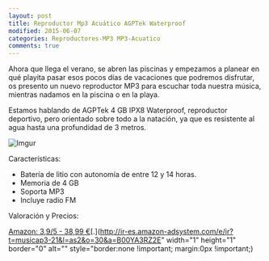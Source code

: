 ```yaml
---
layout: post
title: Reproductor Mp3 Acuático AGPTek Waterproof
modified: 2015-06-07
categories: Reproductores-MP3 MP3-Acuatico
comments: true
---
```


Ahora que llega el verano, se abren las piscinas y empezamos a planear en qué playita pasar esos pocos días de vacaciones que podremos disfrutar, os presento un nuevo reproductor MP3 para escuchar toda nuestra música, mientras nadamos en la piscina o en la playa.

Estamos hablando de AGPTek 4 GB IPX8 Waterproof, reproductor deportivo, pero orientado sobre todo a la natación, ya que es resistente al agua hasta una profundidad de 3 metros.

![Imgur](http://i.imgur.com/7W9YA50.jpg?1 "AGPTek")

Características:

 - Batería de litio con autonomía de entre 12 y 14 horas.
 - Memoria de 4 GB
 - Soporta MP3
 - Incluye radio FM

Valoración y Precios:

[Amazon: 3,9/5 - 38,99 €](http://www.amazon.es/gp/product/B00YA3RZ2E/ref=as_li_ss_tl?ie=UTF8&camp=3626&creative=24822&creativeASIN=B00YA3RZ2E&linkCode=as2&tag=musicap3-21)[.](http://ir-es.amazon-adsystem.com/e/ir?t=musicap3-21&l=as2&o=30&a=B00YA3RZ2E" width="1" height="1" border="0" alt="" style="border:none !important; margin:0px !important;)


